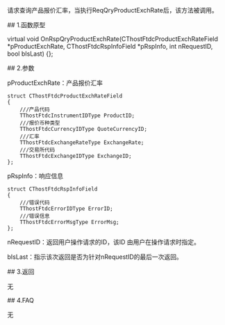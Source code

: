 <p>请求查询产品报价汇率，当执行ReqQryProductExchRate后，该方法被调用。</p>
<span class="anchor" id="ff2a5567-eecb-49e5-be58-77792e5ccb27"></span>
## 1.函数原型
<p>virtual void OnRspQryProductExchRate(CThostFtdcProductExchRateField *pProductExchRate, CThostFtdcRspInfoField *pRspInfo, int nRequestID, bool bIsLast) {};</p>
<span class="anchor" id="409b46f5-8eb7-45e2-b259-f758bdff009b"></span>
## 2.参数
<p>pProductExchRate：产品报价汇率</p>
<pre><code>struct CThostFtdcProductExchRateField
{
    ///产品代码
    TThostFtdcInstrumentIDType ProductID;
    ///报价币种类型
    TThostFtdcCurrencyIDType QuoteCurrencyID;
    ///汇率
    TThostFtdcExchangeRateType ExchangeRate;
    ///交易所代码
    TThostFtdcExchangeIDType ExchangeID;
};
</code></pre>
<p>pRspInfo：响应信息</p>
<pre><code>struct CThostFtdcRspInfoField
{
    ///错误代码
    TThostFtdcErrorIDType ErrorID;
    ///错误信息
    TThostFtdcErrorMsgType ErrorMsg;
};
</code></pre>
<p>nRequestID：返回用户操作请求的ID，该ID 由用户在操作请求时指定。</p>
<p>bIsLast：指示该次返回是否为针对nRequestID的最后一次返回。</p>
<span class="anchor" id="64060e8b-87dc-4e5d-b95f-3fb7ef6dc437"></span>
## 3.返回
<p>无</p>
<span class="anchor" id="0fada085-e567-4f4f-9812-e8940a24feaf"></span>
## 4.FAQ
<p>无</p>
